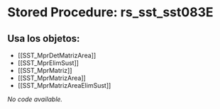 # Stored Procedure: rs_sst_sst083E

## Usa los objetos:
- [[SST_MprDetMatrizArea]]
- [[SST_MprElimSust]]
- [[SST_MprMatriz]]
- [[SST_MprMatrizArea]]
- [[SST_MprMatrizAreaElimSust]]

*No code available.*
